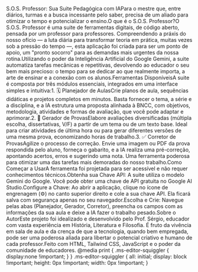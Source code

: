 S.O.S. Professor: Sua Suite Pedagógica com IAPara o mestre que, entre diários, turmas e a busca incessante pelo saber, precisa de um aliado para otimizar o tempo e potencializar o ensino.O que é o S.O.S. Professor?O S.O.S. Professor é uma suite de ferramentas digitais, de código aberto, pensada por um professor para professores. Compreendendo a práxis do nosso ofício — a luta diária para transformar teoria em prática, muitas vezes sob a pressão do tempo —, esta aplicação foi criada para ser um ponto de apoio, um "pronto socorro" para as demandas mais urgentes da nossa rotina.Utilizando o poder da Inteligência Artificial do Google Gemini, a suite automatiza tarefas mecânicas e repetitivas, devolvendo ao educador o seu bem mais precioso: o tempo para se dedicar ao que realmente importa, a arte de ensinar e a conexão com os alunos.Ferramentas DisponíveisA suite é composta por três módulos essenciais, integrados em uma interface simples e intuitiva:1. 🗓️ Planejador de AulasCrie planos de aula, sequências didáticas e projetos completos em minutos. Basta fornecer o tema, a série e a disciplina, e a IA estrutura uma proposta alinhada à BNCC, com objetivos, metodologia, atividades e formas de avaliação, que você pode adaptar e aprimorar.2. 📝 Gerador de ProvasElabore avaliações diversificadas (múltipla escolha, dissertativas, V/F) a partir de um tema ou de um texto base. Ideal para criar atividades de última hora ou para gerar diferentes versões de uma mesma prova, economizando horas de trabalho.3. ✅ Corretor de ProvasAgilize o processo de correção. Envie uma imagem ou PDF da prova respondida pelo aluno, forneça o gabarito, e a IA realiza uma pré-correção, apontando acertos, erros e sugerindo uma nota. Uma ferramenta poderosa para otimizar uma das tarefas mais demoradas do nosso trabalho.Como Começar a UsarA ferramenta foi projetada para ser acessível e não requer conhecimentos técnicos.Obtenha sua Chave API: A suite utiliza o modelo Gemini do Google. Você pode obter uma chave de API gratuita no Google AI Studio.Configure a Chave: Ao abrir a aplicação, clique no ícone de engrenagem (⚙️) no canto superior direito e cole a sua chave API. Ela ficará salva com segurança apenas no seu navegador.Escolha e Crie: Navegue pelas abas (Planejador, Gerador, Corretor), preencha os campos com as informações da sua aula e deixe a IA fazer o trabalho pesado.Sobre o AutorEste projeto foi idealizado e desenvolvido pelo Prof. Sérgio, educador com vasta experiência em História, Literatura e Filosofia. É fruto da vivência em sala de aula e da crença de que a tecnologia, quando bem empregada, pode ser uma poderosa aliada para libertar o potencial criativo e humano de cada professor.Feito com HTML, Tailwind CSS, JavaScript e o poder da comunidade de educadores.
  @media print {
    .ms-editor-squiggler {
        display:none !important;
    }
  }
  .ms-editor-squiggler {
    all: initial;
    display: block !important;
    height: 0px !important;
    width: 0px !important;
  }
